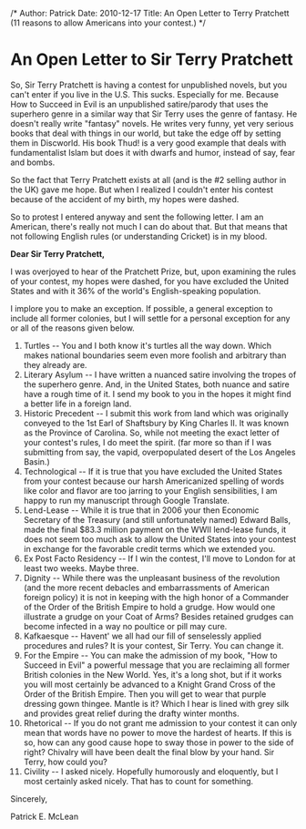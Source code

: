 /*
Author: Patrick
Date: 2010-12-17
Title: An Open Letter to Terry Pratchett (11 reasons to allow Americans into your contest.)
*/

# An Open Letter to Sir Terry Pratchett

So, Sir Terry Pratchett is having a contest for unpublished novels, but you can't enter if you live in the U.S. This sucks. Especially for me. Because How to Succeed in Evil is an unpublished satire/parody that uses the superhero genre in a similar way that Sir Terry uses the genre of fantasy. He doesn't really write "fantasy" novels. He writes very funny, yet very serious books that deal with things in our world, but take the edge off by setting them in Discworld. His book Thud! is a very good example that deals with fundamentalist Islam but does it with dwarfs and humor, instead of say, fear and bombs. 

So the fact that Terry Pratchett exists at all (and is the #2 selling author in the UK) gave me hope. But when I realized I couldn't enter his contest because of the accident of my birth, my hopes were dashed. 

So to protest I entered anyway and sent the following letter. I am an American, there's really not much I can do about that. But that means that not following English rules (or understanding Cricket) is in my blood.


**Dear Sir Terry Pratchett,**

I was overjoyed to hear of the Pratchett Prize, but, upon examining the rules of your contest, my hopes were dashed, for you have excluded the United States and with it 36% of the world's English-speaking population.

I implore you to make an exception. If possible, a general exception to include all former colonies, but I will settle for a personal exception for any or all of the reasons given below. 

1. Turtles -- You and I both know it's turtles all the way down. Which makes national boundaries seem even more foolish and arbitrary than they already are.
2. Literary Asylum -- I have written a nuanced satire involving the tropes of the superhero genre. And, in the United States, both nuance and satire have a rough time of it. I send my book to you in the hopes it might find a better life in a foreign land. 
3. Historic Precedent -- I submit this work from land which was originally conveyed to the 1st Earl of Shaftsbury by King Charles II. It was known as the Province of Carolina. So, while not meeting the exact letter of your contest's rules, I do meet the spirit. (far more so than if I was submitting from say, the vapid, overpopulated desert of the Los Angeles Basin.) 
4. Technological -- If it is true that you have excluded the United States from your contest because our harsh Americanized spelling of words like color and flavor are too jarring to your English sensibilities, I am happy to run my manuscript through Google Translate.
5. Lend-Lease -- While it is true that in 2006 your then Economic Secretary of the Treasury (and still unfortunately named) Edward Balls, made the final $83.3 million payment on the WWII lend-lease funds, it does not seem too much ask to allow the United States into your contest in exchange for the favorable credit terms which we extended you. 
6. Ex Post Facto Residency -- If I win the contest, I'll move to London for at least two weeks. Maybe three. 
7. Dignity -- While there was the unpleasant business of the revolution (and the more recent debacles and embarrassments of American foreign policy) it is not in keeping with the high honor of a Commander of the Order of the British Empire to hold a grudge. How would one illustrate a grudge on your Coat of Arms? Besides retained grudges can become infected in a way no poultice or pill may cure.
8. Kafkaesque -- Havent' we all had our fill of senselessly applied procedures and rules? It is your contest, Sir Terry. You can change it. 
9. For the Empire -- You can make the admission of my book, "How to Succeed in Evil" a powerful message that you are reclaiming all former British colonies in the New World. Yes, it's a long shot, but if it works you will most certainly be advanced to a Knight Grand Cross of the Order of the British Empire. Then you will get to wear that purple dressing gown thingee. Mantle is it? Which I hear is lined with grey silk and provides great relief during the drafty winter months. 
10. Rhetorical -- If you do not grant me admission to your contest it can only mean that words have no power to move the hardest of hearts. If this is so, how can any good cause hope to sway those in power to the side of right? Chivalry will have been dealt the final blow by your hand. Sir Terry, how could you? 
11. Civility -- I asked nicely. Hopefully humorously and eloquently, but I most certainly asked nicely. That has to count for something.

Sincerely,

Patrick E. McLean
